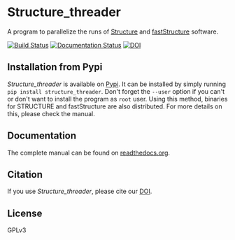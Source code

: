 # Structure_threader
A program to parallelize the runs of [Structure](http://pritchardlab.stanford.edu/structure.html) and [fastStructure](https://rajanil.github.io/fastStructure/) software.

[![Build Status](https://travis-ci.org/StuntsPT/Structure_threader.svg?branch=master)](https://travis-ci.org/StuntsPT/Structure_threader) [![Documentation Status](https://readthedocs.org/projects/structure-threader/badge/?version=latest)](http://structure-threader.readthedocs.io/en/latest/?badge=latest) [![DOI](https://zenodo.org/badge/doi/10.5281/zenodo.57262.svg)](http://dx.doi.org/10.5281/zenodo.57262)


## Installation from Pypi
*Structure_threader* is available on
[Pypi](https://pypi.python.org/pypi/structure_threader/0.1.8). It can be
installed by simply running `pip install structure_threader`. Don't forget the
`--user` option if you can't or don't want to install the program as `root`
user. Using this method, binaries for STRUCTURE and fastStructure are also
distributed. For more details on this, please check the manual.


## Documentation
The complete manual can be found on [readthedocs.org](http://structure-threader.readthedocs.io/en/latest/).


## Citation
If you use *Structure_threader*, please cite our
[DOI](http://dx.doi.org/10.5281/zenodo.57262).


## License
GPLv3
